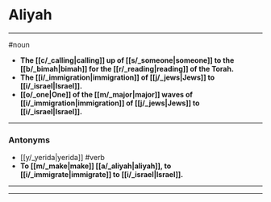 # Aliyah
---
#noun
- **The [[c/_calling|calling]] up of [[s/_someone|someone]] to the [[b/_bimah|bimah]] for the [[r/_reading|reading]] of the Torah.**
- **The [[i/_immigration|immigration]] of [[j/_jews|Jews]] to [[i/_israel|Israel]].**
- **[[o/_one|One]] of the [[m/_major|major]] waves of [[i/_immigration|immigration]] of [[j/_jews|Jews]] to [[i/_israel|Israel]].**
---
### Antonyms
- [[y/_yerida|yerida]]
#verb
- **To [[m/_make|make]] [[a/_aliyah|aliyah]], to [[i/_immigrate|immigrate]] to [[i/_israel|Israel]].**
---
---
